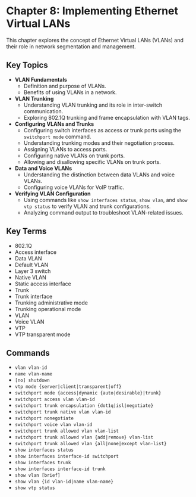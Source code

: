 # Chapter 8: Implementing Ethernet Virtual LANs

This chapter explores the concept of Ethernet Virtual LANs (VLANs) and their role in network segmentation and management.

## Key Topics

* **VLAN Fundamentals**
    * Definition and purpose of VLANs.
    * Benefits of using VLANs in a network.
* **VLAN Trunking**
    * Understanding VLAN trunking and its role in inter-switch communication.
    * Exploring 802.1Q trunking and frame encapsulation with VLAN tags.
* **Configuring VLANs and Trunks**
    * Configuring switch interfaces as access or trunk ports using the `switchport mode` command.
    * Understanding trunking modes and their negotiation process.
    * Assigning VLANs to access ports.
    * Configuring native VLANs on trunk ports.
    * Allowing and disallowing specific VLANs on trunk ports.
* **Data and Voice VLANs**
    * Understanding the distinction between data VLANs and voice VLANs.
    * Configuring voice VLANs for VoIP traffic.
* **Verifying VLAN Configuration**
    * Using commands like `show interfaces status`, `show vlan`, and `show vtp status` to verify VLAN and trunk configurations.
    * Analyzing command output to troubleshoot VLAN-related issues.

## Key Terms

* 802.1Q
* Access interface
* Data VLAN
* Default VLAN
* Layer 3 switch
* Native VLAN
* Static access interface
* Trunk
* Trunk interface
* Trunking administrative mode
* Trunking operational mode
* VLAN
* Voice VLAN
* VTP
* VTP transparent mode

## Commands

* `vlan vlan-id`
* `name vlan-name`
* `[no] shutdown`
* `vtp mode {server|client|transparent|off}`
* `switchport mode {access|dynamic {auto|desirable}|trunk}`
* `switchport access vlan vlan-id`
* `switchport trunk encapsulation {dot1q|isl|negotiate}`
* `switchport trunk native vlan vlan-id`
* `switchport nonegotiate`
* `switchport voice vlan vlan-id`
* `switchport trunk allowed vlan vlan-list`
* `switchport trunk allowed vlan {add|remove} vlan-list`
* `switchport trunk allowed vlan {all|none|except vlan-list}`
* `show interfaces status`
* `show interfaces interface-id switchport`
* `show interfaces trunk`
* `show interfaces interface-id trunk`
* `show vlan [brief]`
* `show vlan {id vlan-id|name vlan-name}`
* `show vtp status`
